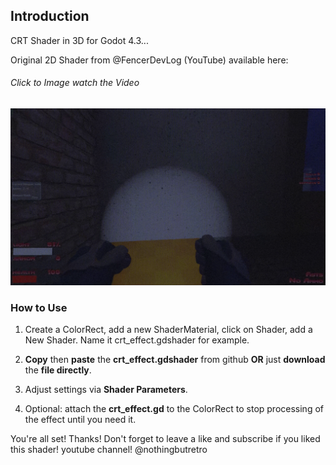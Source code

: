 ## Introduction

CRT Shader in 3D for Godot 4.3...

Original 2D Shader from @FencerDevLog (YouTube) available here:
###### Click to Image watch the Video
[![Watch the video](https://github.com/mikecabral/Godot_4/blob/main/Shaders/CRT_Shader_3D/thumbnail.PNG)](https://www.youtube.com/watch?v=Y-nlehcp6Ws)


### How to Use

1. Create a ColorRect, add a new ShaderMaterial, click on Shader, add a New Shader. Name it crt_effect.gdshader for example.

2. **Copy** then **paste** the **crt_effect.gdshader** from github **OR** just **download** the **file directly**.

3. Adjust settings via **Shader Parameters**.

4. Optional: attach the **crt_effect.gd** to the ColorRect to stop processing of the effect until you need it.

You're all set! Thanks!
Don't forget to leave a like and subscribe if you liked this shader!
youtube channel! @nothingbutretro